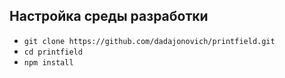 ## Настройка среды разработки

- `git clone https://github.com/dadajonovich/printfield.git`
- `cd printfield`
- `npm install`
